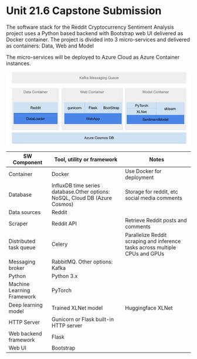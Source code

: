 # Unit 21.6 Capstone Submission

The software stack for the Reddit Cryptocurrency Sentiment Analysis project uses a Python based backend with Bootstrap web UI delivered as Docker container.  The project is divided into 3 micro-services and delivered as containers: Data, Web and Model

The micro-services will be deployed to Azure Cloud as Azure Container instances.

![Deployment Architecture](./CryptoSentimentDeployment.png "Deployment Architecture")

|SW Component|Tool, utility or framework|Notes|
| ---------- | ------------------------ | --- |
|Container|Docker|Use Docker for deployment|
|Database|InfluxDB time series database.Other options: NoSQL, Cloud DB (Azure Cosmos)|Storage for reddit, etc social media comments|
|Data sources|Reddit||
|Scraper|Reddit API|Retrieve Reddit posts and comments|
|Distributed task queue|Celery|Parallelize Reddit scraping and inference tasks across multiple CPUs and GPUs|
|Messaging broker|RabbitMQ. Other options: Kafka||
|Python|Python 3.x||
|Machine Learning Framework|PyTorch||
|Deep learning model|Trained XLNet model|Huggingface XLNet|
|HTTP Server|Gunicorn or Flask built-in HTTP server||
|Web backend framework|Flask||
|Web UI|Bootstrap||


